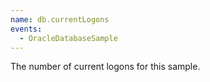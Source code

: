 ```yaml
---
name: db.currentLogons
events:
  - OracleDatabaseSample
---
```


The number of current logons for this sample.